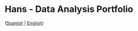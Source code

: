 # Hans - Data Analysis Portfolio 
([Spanish](https://github.com/HansAllTech/Hans_Data_Analysis_Portfolio/blob/main/Proyectos.md#tabla-de-contenido-es--en) | [English](https://github.com/HansAllTech/Hans_Data_Analysis_Portfolio/blob/main/Projects.md#table-of-content-es--en))                            
                                                            
                                                                                                                    
                                                             
                                                                        
                                           
                          
                           
              
       
            
        
   
 
 
 
